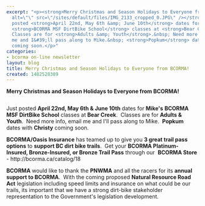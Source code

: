 ```yaml
---
excerpt: "<p><strong>Merry Christmas and Season Holidays to Everyone from BCORMA!</strong></p>\r\n\r\n<p><strong><img
  alt=\"\" src=\"/sites/default/files/IMG_2133_cropped_0.JPG\" /></strong></p>\r\n\r\n<p>Just
  posted <strong>April 22nd, May 6th &amp; June 10th</strong> dates for <strong>Mike&#39;s</strong>
  <strong>BCORMA MSF DirtBike School</strong> classes at <strong>Bear Creek</strong>.&nbsp;
  Classes are for <strong>Adults &amp; Youth</strong>.&nbsp; Need more info, email
  me and I&#39;ll pass along to Mike.&nbsp; <strong>Popkum</strong> dates with <strong>Christy</strong>
  coming soon.</p>"
categories:
- bcorma on-line newsletter
layout: blog
title: Merry Christmas and Season Holidays to Everyone from BCORMA!
created: 1482528389
---
```

<p><strong>Merry Christmas and Season Holidays to Everyone from BCORMA!</strong></p>

<p><strong><img alt="" src="/sites/default/files/IMG_2133_cropped_0.JPG" /></strong></p>

<p>Just posted <strong>April 22nd, May 6th &amp; June 10th</strong> dates for <strong>Mike&#39;s</strong> <strong>BCORMA MSF DirtBike School</strong> classes at <strong>Bear Creek</strong>.&nbsp; Classes are for <strong>Adults &amp; Youth</strong>.&nbsp; Need more info, email me and I&#39;ll pass along to Mike.&nbsp; <strong>Popkum</strong> dates with <strong>Christy</strong> coming soon.</p>

<p><strong>BCORMA/Oasis Insurance</strong> has teamed up to give you <strong>3 great trail pass options</strong> to <strong>support BC dirt bike trails</strong>.&nbsp; Get your <strong>BCORMA Platinum-Insured, Bronze-Insured, or Bronze Trail Pass</strong> through our&nbsp; <strong>BCORMA Store</strong> - http://bcorma.ca/catalog/18</p>

<p><strong>BCORMA</strong> would like to thank the <strong>PNWMA</strong> and all the racers for its <strong>annual support to BCORMA</strong>.&nbsp; With the coming proposed <strong>Natural Resource Road Act</strong> legislation including speed limits and insurance on what could be our trails, its important that we have a strong dirt-bike stakeholder representation to the Government&#39;s legislation development.</p>
